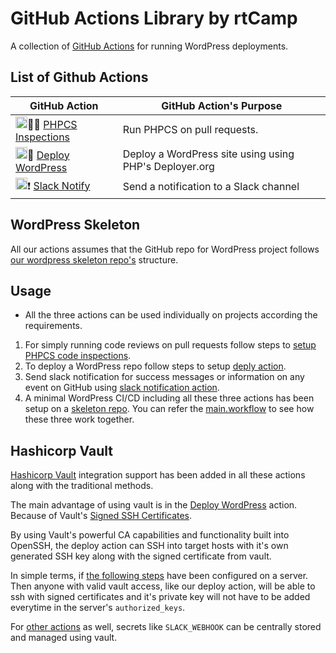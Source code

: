 # GitHub Actions Library by rtCamp

A collection of [GitHub Actions](https://github.com/features/actions) for running WordPress deployments.

## List of Github Actions

GitHub Action                                                                     | GitHub Action's Purpose
----------------------------------------------------------------------------------|-----------------------------------------------------------------------------------------------------------------------------
<img src="https://user-images.githubusercontent.com/8456197/54678910-15ecde80-4b2c-11e9-9bda-149b94951de6.png" height="19px">🕵️‍♂️&nbsp;[PHPCS Inspections](https://github.com/rtCamp/action-phpcs)    | Run PHPCS on pull requests.
<img src="https://wordpress.org/favicon.ico" height="19px">🚀&nbsp;[Deploy WordPress](https://github.com/rtCamp/action-deploy-wordpress)           | Deploy a WordPress site using using PHP's Deployer.org
<img src="https://a.slack-edge.com/cebaa/img/ico/favicon.ico" height="19px">❗&nbsp;[Slack Notify](https://github.com/rtCamp/action-slack-notify)                     | Send a notification to a Slack channel

## WordPress Skeleton

All our actions assumes that the GitHub repo for WordPress project follows [our wordpress skeleton repo's](https://github.com/rtCamp/wordpress-skeleton) structure.

## Usage

* All the three actions can be used individually on projects according the requirements.
1. For simply running code reviews on pull requests follow steps to [setup PHPCS code inspections](https://github.com/rtCamp/action-vip-go-ci#installation).
2. To deploy a WordPress repo follow steps to setup [deply action](https://github.com/rtCamp/action-deploy-wordpress#installation).
3. Send slack notification for success messages or information on any event on GitHub using [slack notification action](https://github.com/rtCamp/action-slack-notify#installation).
4. A minimal WordPress CI/CD including all these three actions has been setup on a [skeleton repo](https://github.com/rtCamp/github-actions-wordpress-skeleton). You can refer the [main.workflow](https://github.com/rtCamp/github-actions-wordpress-skeleton/blob/master/.github/main.workflow) to see how these three work together.

## Hashicorp Vault

[Hashicorp Vault](https://www.vaultproject.io) integration support has been added in all these actions along with the traditional methods.

The main advantage of using vault is in the [Deploy WordPress](https://github.com/rtCamp/action-deploy-wordpress) action. Because of Vault's [Signed SSH Certificates](https://www.vaultproject.io/docs/secrets/ssh/signed-ssh-certificates.html).

By using Vault's powerful CA capabilities and functionality built into OpenSSH, the deploy action can SSH into target hosts with it's own generated SSH key along with the signed certificate from vault.

In simple terms, if [the following steps](https://github.com/rtCamp/action-deploy-wordpress#vault) have been configured on a server. Then anyone with valid vault access, like our deploy action, will be able to ssh with signed certificates and it's private key will not have to be added everytime in the server's `authorized_keys`.

For [other actions](https://github.com/rtCamp/action-slack-notify) as well, secrets like `SLACK_WEBHOOK` can be centrally stored and managed using vault.
